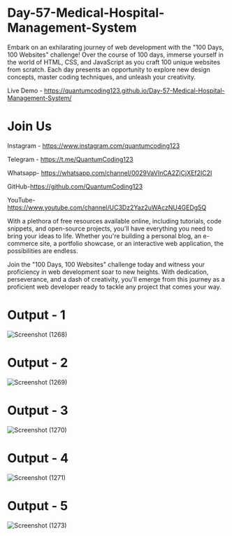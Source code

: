 # Day-57-Medical-Hospital-Management-System
Embark on an exhilarating journey of web development with the "100 Days, 100 Websites" challenge! Over the course of 100 days, immerse yourself in the world of HTML, CSS, and JavaScript as you craft 100 unique websites from scratch. Each day presents an opportunity to explore new design concepts, master coding techniques, and unleash your creativity.

Live Demo - https://quantumcoding123.github.io/Day-57-Medical-Hospital-Management-System/

# Join Us

Instagram - https://www.instagram.com/quantumcoding123

Telegram - https://t.me/QuantumCoding123

Whatsapp- https://whatsapp.com/channel/0029VaVInCA2ZjCjXEf2IC2I

GitHub-https://github.com/QuantumCoding123

YouTube-https://www.youtube.com/channel/UC3Dz2Yaz2uWAczNU4GEDg5Q

With a plethora of free resources available online, including tutorials, code snippets, and open-source projects, you'll have everything you need to bring your ideas to life. Whether you're building a personal blog, an e-commerce site, a portfolio showcase, or an interactive web application, the possibilities are endless.

Join the "100 Days, 100 Websites" challenge today and witness your proficiency in web development soar to new heights. With dedication, perseverance, and a dash of creativity, you'll emerge from this journey as a proficient web developer ready to tackle any project that comes your way.

# Output - 1

![Screenshot (1268)](https://github.com/user-attachments/assets/3a73e4db-8e6d-4dee-9add-88eb0ebe3d79)

# Output - 2

![Screenshot (1269)](https://github.com/user-attachments/assets/4ab4c36f-ccb2-482b-8107-1ca1b43f5805)

# Output - 3

![Screenshot (1270)](https://github.com/user-attachments/assets/044083e9-08d3-4a53-a0a6-e1a806a5eff2)

# Output - 4

![Screenshot (1271)](https://github.com/user-attachments/assets/452021c1-7a9f-4b94-8c88-b35f9d1ad6c8)

# Output - 5

![Screenshot (1273)](https://github.com/user-attachments/assets/8065e737-923a-4dcf-8029-e398f8da06ea)


